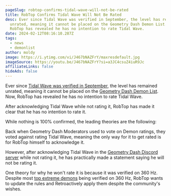 ```yaml
---
pageSlug: robtop-confirms-tidal-wave-will-not-be-rated
title: RobTop Confirms Tidal Wave Will Not Be Rated
desc: Ever since Tidal Wave was verified in September, the level has remained
  unrated, meaning it cannot be placed on the Geometry Dash Demon List. Now,
  RobTop has revealed he has no intention to rate Tidal Wave.
date: 2024-02-12T08:16:10.287Z
tags:
  - news
  - demonlist
author: moldy
image: https://i.ytimg.com/vi/J467bNAZFrY/maxresdefault.jpg
imageSource: https://youtu.be/J467bNAZFrY?si=a3JC4csuZ4iuR9Jc
affiliateLinks: false
hideAds: false
---
```

Ever since [Tidal Wave was verified in September](/posts/new-top-1-geometry-dash-demon-tidal-wave-verified-by-zoink-in-50000-attempts/), the level has remained unrated, meaning it cannot be placed on the [Geometry Dash Demon List](/posts/geometry-dash-demon-list-where-to-find-the-hardest-demons/). Now, RobTop has revealed he has no intention to rate Tidal Wave.

After acknowledging Tidal Wave while not rating it, RobTop has made it clear that he has no intention to rate it.

While nothing is 100% confirmed, the leading theories are the following:

Back when Geometry Dash Moderators used to vote on Demon ratings, they voted against rating Tidal Wave, meaning the only way for it to get rated is for RobTop himself to acknowledge it.

However, after acknowledging Tidal Wave in the [Geometry Dash Discord server](/posts/geometry-dash-discord-server-how-to-join-request-levels/) while not rating it, he has practically made a statement saying he will not be rating it.

One theory for why he won't rate it is because it was verified on 360 Hz. Despite most [top extreme demons](/posts/geometry-dash-demon-list-what-are-the-top-extreme-demons-2022/) being verified on 360 Hz, RobTop wants to update the rules and Retroactively apply them despite the community's wishes.